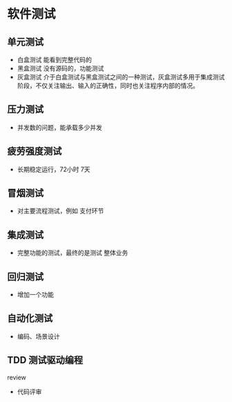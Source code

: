 # 软件测试

## 单元测试

- 白盒测试  能看到完整代码的
- 黑盒测试  没有源码的，功能测试
- 灰盒测试  介于白盒测试与黑盒测试之间的一种测试，灰盒测试多用于集成测试阶段，不仅关注输出、输入的正确性，同时也关注程序内部的情况。

## 压力测试

- 并发数的问题，能承载多少并发

## 疲劳强度测试

- 长期稳定运行，72小时 7天

## 冒烟测试

- 对主要流程测试，例如 支付环节

## 集成测试

- 完整功能的测试，最终的是测试 整体业务

## 回归测试

- 增加一个功能

## 自动化测试

- 编码、场景设计

## TDD 测试驱动编程

review

- 代码评审